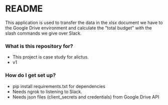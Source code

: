 # README #

This application is used to transfer the data in the xlsx document we have to the Google Drive environment and calculate the "total budget" with the slash commands we give over Slack.

### What is this repository for? ###

* This project is case study for alictus.
* v1

### How do I get set up? ###

* pip install requirements.txt for dependencies 
* Needs ngrok to listening to Slack.
* Needs json files (client_secrets and credentials) from Google Drive API